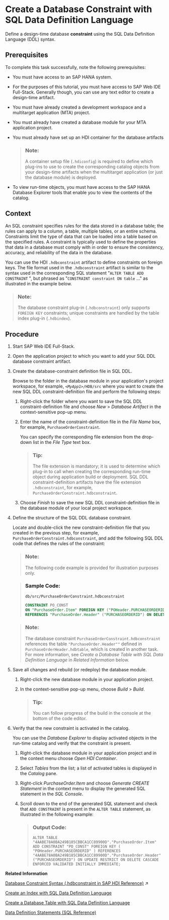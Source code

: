 <!-- loio65b61c47c39a44c7909095de902dc22f -->

# Create a Database Constraint with SQL Data Definition Language

Define a design-time database **constraint** using the SQL Data Definition Language \(DDL\) syntax.



<a name="loio65b61c47c39a44c7909095de902dc22f__prereq_wmq_cdt_sfb"/>

## Prerequisites

To complete this task successfully, note the following prerequisites:

-   You must have access to an SAP HANA system.
-   For the purposes of this tutorial, you must have access to SAP Web IDE Full-Stack. Generally though, you can use any text editor to create a design-time artifact.
-   You must have already created a development workspace and a multitarget application \(MTA\) project.
-   You must already have created a database module for your MTA application project.
-   You must already have set up an HDI container for the database artifacts

    > ### Note:  
    > A container setup file \(`.hdiconfig`\) is required to define which plug-ins to use to create the corresponding catalog objects from your design-time artifacts when the multitarget application \(or just the database module\) is deployed.

-   To view run-time objects, you must have access to the SAP HANA Database Explorer tools that enable you to view the contents of the catalog.



## Context

An SQL constraint specifies rules for the data stored in a database table; the rules can apply to a column, a table, multiple tables, or an entire schema. Constraints limit the type of data that can be loaded into a table based on the specified rules. A constraint is typically used to define the properties that data in a database must comply with in order to ensure the consistency, accuracy, and reliability of the data in the database.

You can use the HDI `.hdbconstraint` artifact to define constraints on foreign keys. The file format used in the `.hdbconstraint` artifact is similar to the syntax used in the corresponding SQL statement "`ALTER TABLE ADD CONSTRAINT` ", but phrased as "`CONSTRAINT constraint ON table` …" as illustrated in the example below.

> ### Note:  
> The database constraint plug-in \(`.hdbconstraint`\) only supports `FOREIGN KEY` constraints; unique constraints are handled by the table index plug-in \(`.hdbindex`\).



## Procedure

1.  Start SAP Web IDE Full-Stack.

2.  Open the application project to which you want to add your SQL DDL database constraint artifact.

3.  Create the database-constraint definition file in SQL DDL.

    Browse to the folder in the database module in your application's project workspace, for example, <code><i class="varname">&lt;MyApp1&gt;</i>/HDB/src</code> where you want to create the new SQL DDL constraint-definition file and perform the following steps:

    1.  Right-click the folder where you want to save the SQL DDL constraint-definition file and choose *New* \> *Database Artifact* in the context-sensitive pop-up menu.

    2.  Enter the name of the constraint-definition file in the *File Name* box, for example, `PurchaseOrderConstraint`.

        You can specify the corresponding file extension from the drop-down list in the *File Type* text box.

        > ### Tip:  
        > The file extension is mandatory; it is used to determine which plug-in to call when creating the corresponding run-time object during application build or deployment. SQL DDL constraint-definition artifacts have the file extension `.hdbconstraint`, for example, `PurchaseOrderConstraint.hdbconstraint`.

    3.  Choose *Finish* to save the new SQL DDL constraint-definition file in the database module of your local project workspace.


4.  Define the structure of the SQL DDL database constraint.

    Locate and double-click the new constraint-definition file that you created in the previous step, for example, `PurchaseOrderConstraint.hdbconstraint`, and add the following SQL DDL code that defines the rules of the constraint:

    > ### Note:  
    > The following code example is provided for illustration purposes only.

    > ### Sample Code:  
    > `db/src/PurchaseOrderConstraint.hdbconstraint`
    > 
    > ```sql
    > CONSTRAINT PO_CONST 
    > ON "PurchaseOrder.Item" FOREIGN KEY ("POHeader.PURCHASEORDERID") 
    > REFERENCES "PurchaseOrder.Header" ("PURCHASEORDERID") ON DELETE CASCADE 
    > ```

    > ### Note:  
    > The database constraint `PurchaseOrderConstraint.hdbconstraint` references the table `"PurchaseOrder.Header""` defined in `PurchaseOrderHeader.hdbtable`, which is created in another task. For more information, see *Create a Database Table with SQL Data Definition Language* in *Related Information* below.

5.  Save all changes and rebuild \(or redeploy\) the database module.

    1.  Right-click the new database module in your application project.

    2.  In the context-sensitive pop-up menu, choose *Build* \> *Build*.

        > ### Tip:  
        > You can follow progress of the build in the console at the bottom of the code editor.


6.  Verify that the new constraint is activated in the catalog.

    You can use the *Database Explorer* to display activated objects in the run-time catalog and verify that the constraint is present.

    1.  Right-click the database module in your application project and in the context menu choose *Open HDI Container*.

    2.  Select *Tables* from the list; a list of activated tables is displayed in the *Catalog* pane.

    3.  Right-click *PurchaseOrder.Item* and choose *Generate CREATE Statement* in the context menu to display the generated SQL statement in the *SQL Console*.

    4.  Scroll down to the end of the generated SQL statement and check that `ADD CONSTRAINT` is present in the `ALTER TABLE` statement, as illustrated in the following example:

        > ### Output Code:  
        > ```
        > ALTER TABLE "4AABE78A0BA249B185CBBCA1CC89900D"."PurchaseOrder.Item" ADD CONSTRAINT "PO_CONST" FOREIGN KEY ( "POHeader.PURCHASEORDERID" ) REFERENCES "4AABE78A0BA249B185CBBCA1CC89900D"."PurchaseOrder.Header" ("PURCHASEORDERID") ON UPDATE RESTRICT ON DELETE CASCADE ENFORCED VALIDATED INITIALLY IMMEDIATE;
        > 
        > ```



**Related Information**  


[Database Constraint Syntax (.hdbconstraint in SAP HDI Reference)](https://help.sap.com/viewer/c2cc2e43458d4abda6788049c58143dc/2024_3_QRC/en-US/bda54706fbda4910908871743b675ad1.html "Transform a design-time constraint into a constraint on database tables.") :arrow_upper_right:

[Create an Index with SQL Data Definition Language](create-an-index-with-sql-data-definition-language-90de80c.md "Define a design-time database index using the SQL Data Definition Language (DDL) syntax.")

[Create a Database Table with SQL Data Definition Language](create-a-database-table-with-sql-data-definition-language-879ce23.md "Define a design-time database table using the SQL Data Definition Language (DDL) syntax.")

[Data Definition Statements \(SQL Reference\)](https://help.sap.com/viewer/4fe29514fd584807ac9f2a04f6754767/latest/en-US/209ce8cd75191014bcd59c2b379a17c9.html)

